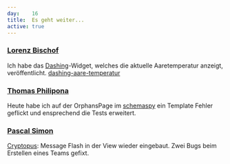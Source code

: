 ```yaml
---
day: 	16
title:	Es geht weiter...
active: true
---
```


### [Lorenz Bischof](https://github.com/lbischof)
Ich habe das [Dashing](http://dashing.io)-Widget, welches die aktuelle Aaretemperatur anzeigt, veröffentlicht. [dashing-aare-temperatur](https://github.com/lbischof/dashing-aare-temperatur)

### [Thomas Philipona](https://github.com/phil-pona)
Heute habe ich auf der OrphansPage im [schemaspy](https://github.com/drnoa/schemaspy) ein Template Fehler geflickt und ensprechend die Tests erweitert.

### [Pascal Simon](https://github.com/psunix)
[Cryptopus](https://github.com/puzzle/cryptopus): Message Flash in der View wieder eingebaut. Zwei Bugs beim Erstellen eines Teams gefixt.


